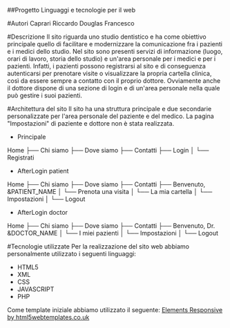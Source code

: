 ##Progetto Linguaggi e tecnologie per il web


#Autori
Caprari Riccardo
Douglas Francesco


#Descrizione
Il sito riguarda uno studio dentistico e ha come obiettivo principale quello di facilitare e modernizzare la comunicazione fra i pazienti e i medici dello studio. Nel sito sono presenti servizi di informazione (luogo, orari di lavoro, storia dello studio) e un'area personale per i medici e per i pazienti. Infatti, i pazienti possono registrarsi al sito e di conseguenza autenticarsi per prenotare visite o visualizzare la propria cartella clinica, così da essere sempre a contatto con il proprio dottore. Ovviamente anche il dottore dispone di una sezione di login e di un'area personale nella quale può gestire i suoi pazienti.


#Architettura del sito
Il sito ha una struttura principale e due secondarie personalizzate per l'area personale del paziente e del medico. La pagina "Impostazioni" di paziente e dottore non è stata realizzata.


* Principale

Home
├── Chi siamo
├── Dove siamo
├── Contatti
├── Login
│   └── Registrati

* AfterLogin patient

Home
├── Chi siamo
├── Dove siamo
├── Contatti
├── Benvenuto, &PATIENT_NAME
│   └── Prenota una visita
│   └── La mia cartella
│   └── Impostazioni
│   └── Logout

* AfterLogin doctor

Home
├── Chi siamo
├── Dove siamo
├── Contatti
├── Benvenuto, Dr. &DOCTOR_NAME
│   └── I miei pazienti
│   └── Impostazioni
│   └── Logout


#Tecnologie utilizzate
Per la realizzazione del sito web abbiamo personalmente utilizzato i seguenti linguaggi:

* HTML5
* XML
* CSS
* JAVASCRIPT
* PHP


Come template iniziale abbiamo utilizzato il seguente:
[Elements Responsive by html5webtemplates.co.uk](https://www.html5webtemplates.co.uk/templates.html)

